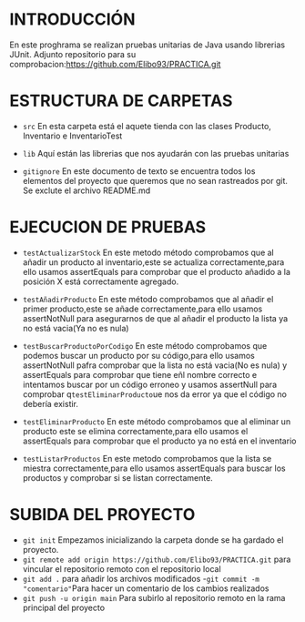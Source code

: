 # INTRODUCCIÓN
En este proghrama se realizan pruebas unitarias de Java usando librerias JUnit.
Adjunto repositorio para su comprobacion:https://github.com/Elibo93/PRACTICA.git

# ESTRUCTURA DE CARPETAS
- `src` En esta carpeta está el aquete tienda con las clases Producto, Inventario e InventarioTest

- `lib` Aquí están las librerias que nos ayudarán con las pruebas unitarias

- `gitignore` En este documento de texto se encuentra  todos los elementos del proyecto que queremos
que no sean rastreados por git. Se exclute el archivo README.md

# EJECUCION DE PRUEBAS
- `testActualizarStock` En este metodo método comprobamos que al añadir un producto
al inventario,este se actualiza correctamente,para ello usamos assertEquals para comprobar que el producto añadido a la posición X está correctamente agregado.

- `testAñadirProducto` En este método comprobamos que al añadir el primer producto,este se añade correctamente,para ello usamos assertNotNull para asegurarnos de que al añadir el producto la lista ya no está vacia(Ya no es nula)

- `testBuscarProductoPorCodigo` En este método comprobamos que podemos buscar un producto por su código,para ello usamos assertNotNull pafra comprobar que la lista no está vacia(No es nula) y assertEquals para comprobar que tiene eñl nombre correcto e intentamos buscar por un código erroneo y usamos assertNull para comprobar q`testEliminarProducto`ue nos da error ya que el código no debería existir.

- `testEliminarProducto` En este método comprobamos que al eliminar un producto este se elimina correctamente,para ello usamos el assertEquals para comprobar que el producto ya no está en el inventario

- `testListarProductos` En este metodo comprobamos que la lista se miestra correctamente,para ello usamos assertEquals para buscar los productos y comprobar si se listan correctamente.


# SUBIDA DEL PROYECTO 

- `git init` Empezamos inicializando la carpeta donde se ha gardado el proyecto.
- `git remote add origin https://github.com/Elibo93/PRACTICA.git` para vincular el repositorio remoto con el repositorio local
- `git add .` para añadir los archivos modificados
-`git commit -m "comentario"`Para hacer un comentario de los cambios realizados
- `git push -u origin main` Para subirlo al repositorio remoto en la rama principal del proyecto



